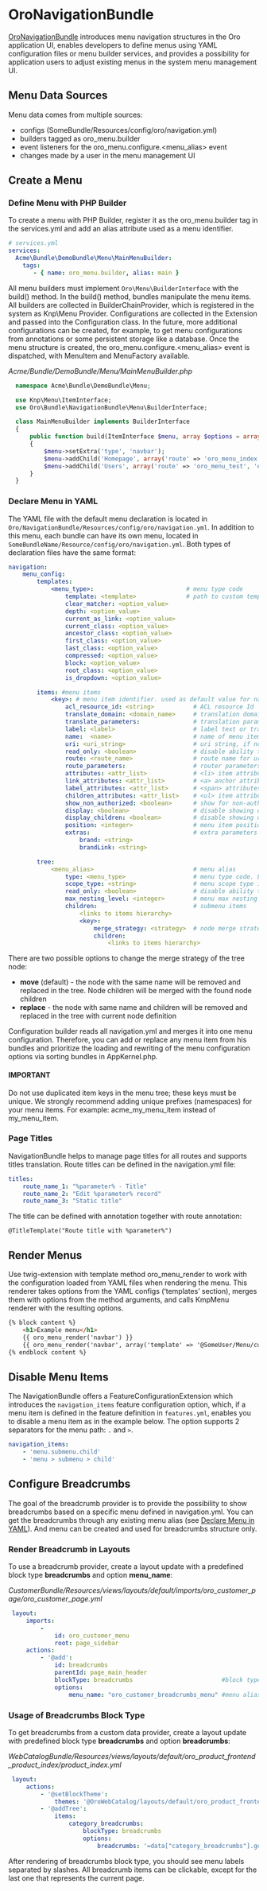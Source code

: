<a id="bundle-docs-platform-navigation-bundle"></a>

# OroNavigationBundle

<a href="https://github.com/oroinc/platform/tree/5.1/src/Oro/Bundle/NavigationBundle" target="_blank">OroNavigationBundle</a> introduces menu navigation structures in the Oro application UI, enables developers to define menus using YAML configuration files or menu builder services, and provides a possibility for application users to adjust existing menus in the system menu management UI.

## Menu Data Sources

Menu data comes from multiple sources:

* configs (SomeBundle/Resources/config/oro/navigation.yml)
* builders tagged as oro_menu.builder
* event listeners for the oro_menu.configure.<menu_alias> event
* changes made by a user in the menu management UI

## Create a Menu

### Define Menu with PHP Builder

To create a menu with PHP Builder, register it as the oro_menu.builder tag in the services.yml and add an alias attribute used as a menu identifier.

```yaml
# services.yml
services:
  Acme\Bundle\DemoBundle\Menu\MainMenuBuilder:
    tags:
       - { name: oro_menu.builder, alias: main }
```

All menu builders must implement `Oro\Menu\BuilderInterface` with the build() method. In the build() method, bundles manipulate the menu items. All builders are collected in BuilderChainProvider, which is registered in the system as Knp\\Menu Provider.
Configurations are collected in the Extension and passed into the Configuration class. In the future, more additional configurations can be created, for example, to get menu configurations from annotations or some persistent storage like a database. Once the menu structure is created, the oro_menu.configure.<menu_alias> event is dispatched, with MenuItem and MenuFactory available.

*Acme/Bundle/DemoBundle/Menu/MainMenuBuilder.php*
```php
  namespace Acme\Bundle\DemoBundle\Menu;

  use Knp\Menu\ItemInterface;
  use Oro\Bundle\NavigationBundle\Menu\BuilderInterface;

  class MainMenuBuilder implements BuilderInterface
  {
      public function build(ItemInterface $menu, array $options = array(), $alias = null)
      {
          $menu->setExtra('type', 'navbar');
          $menu->addChild('Homepage', array('route' => 'oro_menu_index', 'extras' => array('position' => 10)));
          $menu->addChild('Users', array('route' => 'oro_menu_test', 'extras' => array('position' => 2)));
      }
  }
```

### Declare Menu in YAML

The YAML file with the default menu declaration is located in `Oro/NavigationBundle/Resources/config/oro/navigation.yml`.
In addition to this menu, each bundle can have its own menu, located in `SomeBundleName/Resource/config/oro/navigation.yml`.
Both types of declaration files have the same format:

```yaml
navigation:
    menu_config:
        templates:
            <menu_type>:                          # menu type code
                template: <template>              # path to custom template for renderer
                clear_matcher: <option_value>
                depth: <option_value>
                current_as_link: <option_value>
                current_class: <option_value>
                ancestor_class: <option_value>
                first_class: <option_value>
                last_class: <option_value>
                compressed: <option_value>
                block: <option_value>
                root_class: <option_value>
                is_dropdown: <option_value>

        items: #menu items
            <key>: # menu item identifier. used as default value for name, route and label, if it not set in options
                acl_resource_id: <string>           # ACL resource Id
                translate_domain: <domain_name>     # translation domain
                translate_parameters:               # translation parameters
                label: <label>                      # label text or translation string template
                name:  <name>                       # name of menu item, used as default for route
                uri: <uri_string>                   # uri string, if no route parameter set
                read_only: <boolean>                # disable ability to edit menu item in UI
                route: <route_name>                 # route name for uri generation, if not set and uri not set - loads from key
                route_parameters:                   # router parameters
                attributes: <attr_list>             # <li> item attributes
                link_attributes: <attr_list>        # <a> anchor attributes
                label_attributes: <attr_list>       # <span> attributes for text items without link
                children_attributes: <attr_list>    # <ul> item attributes for nested lists
                show_non_authorized: <boolean>      # show for non-authorized users
                display: <boolean>                  # disable showing of menu item
                display_children: <boolean>         # disable showing of menu item children
                position: <integer>                 # menu item position
                extras:                             # extra parameters for container renderer
                    brand: <string>
                    brandLink: <string>

        tree:
            <menu_alias>                            # menu alias
                type: <menu_type>                   # menu type code. Link to menu template section.
                scope_type: <string>                # menu scope type identifier
                read_only: <boolean>                # disable ability to edit menu in UI
                max_nesting_level: <integer>        # menu max nesting level
                children:                           # submenu items
                    <links to items hierarchy>
                    <key>:
                        merge_strategy: <strategy>  # node merge strategy. possible strategies are replace|move
                        children:
                            <links to items hierarchy>
```

There are two possible options to change the merge strategy of the tree node:

- **move** (default) - the node with the same name will be removed and replaced in the tree. Node children will be merged with the found node children
- **replace** - the node with same name and children will be removed and replaced in the tree with current node definition

Configuration builder reads all navigation.yml and merges it into one menu configuration. Therefore, you can add or replace any menu item from his bundles and prioritize the loading and rewriting of the menu configuration options via sorting bundles in AppKernel.php.

#### IMPORTANT
Do not use duplicated item keys in the menu tree; these keys must be unique.
We strongly recommend adding unique prefixes (namespaces) for  your menu items. For example: acme_my_menu_item instead of my_menu_item.

### Page Titles

NavigationBundle helps to manage page titles for all routes and supports titles translation. Route titles can be defined in the navigation.yml file:

```yaml
titles:
    route_name_1: "%parameter% - Title"
    route_name_2: "Edit %parameter% record"
    route_name_3: "Static title"
```

The title can be defined with annotation together with route annotation:

```none
@TitleTemplate("Route title with %parameter%")
```

## Render Menus

Use twig-extension with template method oro_menu_render to work with the configuration loaded from YAML files when rendering the menu. This renderer takes options from the YAML configs (‘templates’ section), merges them with options from the method arguments, and calls KmpMenu renderer with the resulting options.

```html
{% block content %}
    <h1>Example menu</h1>
    {{ oro_menu_render('navbar') }}
    {{ oro_menu_render('navbar', array('template' => '@SomeUser/Menu/customdesign.html.twig')) }}
{% endblock content %}
```

## Disable Menu Items

The NavigationBundle offers a FeatureConfigurationExtension which introduces the `navigation_items` feature configuration option, which, if a menu item is defined in the feature definition in `features.yml`, enables you to disable a menu item as in the example below. The option supports 2 separators for the menu path: `.` and `>`.

```yaml
navigation_items:
    - 'menu.submenu.child'
    - 'menu > submenu > child'
```

## Configure Breadcrumbs

The goal of the breadcrumb provider is to provide the possibility to show breadcrumbs based on a specific menu defined in navigation.yml.
You can get the breadcrumbs through any existing menu alias (see [Declare Menu in YAML]()). And menu can be created and used for breadcrumbs structure only.

### Render Breadcrumb in Layouts

To use a breadcrumb provider, create a layout update with a predefined block type **breadcrumbs** and option **menu_name**:

*CustomerBundle/Resources/views/layouts/default/imports/oro_customer_page/oro_customer_page.yml*
```yaml
 layout:
     imports:
         -
             id: oro_customer_menu
             root: page_sidebar
     actions:
         - '@add':
             id: breadcrumbs
             parentId: page_main_header
             blockType: breadcrumbs                         #block type
             options:
                 menu_name: "oro_customer_breadcrumbs_menu" #menu alias
```

### Usage of Breadcrumbs Block Type

To get breadcrumbs from a custom data provider, create a layout update with predefined block type **breadcrumbs** and option **breadcrumbs**:

*WebCatalogBundle/Resources/views/layouts/default/oro_product_frontend_product_index/product_index.yml*
```yaml
 layout:
     actions:
         - '@setBlockTheme':
             themes: '@OroWebCatalog/layouts/default/oro_product_frontend_product_index/product_index.html.twig'
         - '@addTree':
             items:
                 category_breadcrumbs:
                     blockType: breadcrumbs
                     options:
                         breadcrumbs: '=data["category_breadcrumbs"].getItems()'
```

After rendering of breadcrumbs block type, you should see menu labels separated by slashes. All breadcrumb items can be clickable, except for the last one that represents the current page.

<!-- Frontend -->
